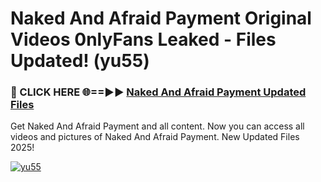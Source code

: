 # Naked And Afraid Payment Original Videos 0nlyFans Leaked - Files Updated! (yu55)

<h3>🔴 CLICK HERE 🌐==►► <a href="https://tinyurl.com/yckcrads" rel="nofollow">Naked And Afraid Payment Updated Files</a></h3>

Get Naked And Afraid Payment and all content. Now you can access all videos and pictures of Naked And Afraid Payment. New Updated Files 2025!

[![yu55](https://i.imgur.com/hpKpOFt.gif)](https://tinyurl.com/yckcrads)
